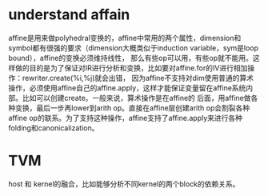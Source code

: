 # understand affain
affine是用来做polyhedral变换的，affine中常用的两个属性，dimension和symbol都有很强的要求（dimension大概类似于induction variable，sym是loop bound），affine的变换必须维持线性，
那么有些op可以用，有些op就不能用。这样做的目的是为了保证对IR进行分析和变换，比如要对affine.for的IV进行相加操作：rewriter.create<AddIOp>(%i,%j)就会出错，
因为affine不支持对dim使用普通的算术操作，必须使用affine自己的affine.apply，这样才能保证变量留在affine系统内部。比如可以创建create<AffineApply>。一般来说，算术操作是在affine的
后面，用affine做各种变换，最后一步再lower到arith op。直接在affine层创建arith op会割裂各种affine op的联系。为了支持这种操作，affine支持了affine.apply来进行各种folding和canonicalization。

 # TVM
  
  host 和 kernel的融合，比如能够分析不同kernel的两个block的依赖关系。
